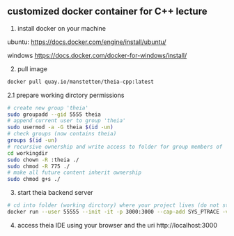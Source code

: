 ## customized docker container for C++ lecture 
1. install docker on your machine

ubuntu:
https://docs.docker.com/engine/install/ubuntu/

windows
https://docs.docker.com/docker-for-windows/install/

2. pull image 
```bash
docker pull quay.io/manstetten/theia-cpp:latest
```

2.1 prepare working dirctory permissions
```bash
# create new group 'theia'
sudo groupadd --gid 5555 theia
# append current user to group 'theia'
sudo usermod -a -G theia $(id -un)
# check groups (now contains theia)
groups $(id -un)
# recursive ownership and write access to folder for group members of 'theia'
cd workingdir
sudo chown -R :theia ./
sudo chmod -R 775 ./
# make all future content inherit ownership
sudo chmod g+s ./
```

3. start theia backend server
```bash
# cd into folder (working dirctory) where your project lives (do not start in Home-folder as a lot of file-precaching happens then)
docker run --user 55555 --init -it -p 3000:3000 --cap-add SYS_PTRACE -v "$(pwd):/home/project:cached" quay.io/manstetten/theia-cpp:latest   
```

4. access theia IDE using your browser and the uri http://localhost:3000



